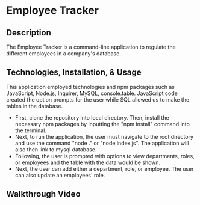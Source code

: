 # Employee Tracker

## Description
The Employee Tracker is a command-line application to regulate the different employees in a company's database.

## Technologies, Installation, & Usage

This application employed technologies and npm packages such as JavaScript, Node.js, Inquirer, MySQL, console.table. JavaScript code created the option prompts for the user while SQL allowed us to make the tables in the database.

- First, clone the repository into local directory. Then, install the necessary npm packages by inputting the "npm install" command into the terminal.
- Next, to run the application, the user must navigate to the root directory and use the command "node ." or "node index.js". The application will also then link to mysql database.
- Following, the user is prompted with options to view departments, roles, or employees and the table with the data would be shown.
- Next, the user can add either a department, role, or employee. The user can also update an employees' role.

## Walkthrough Video
